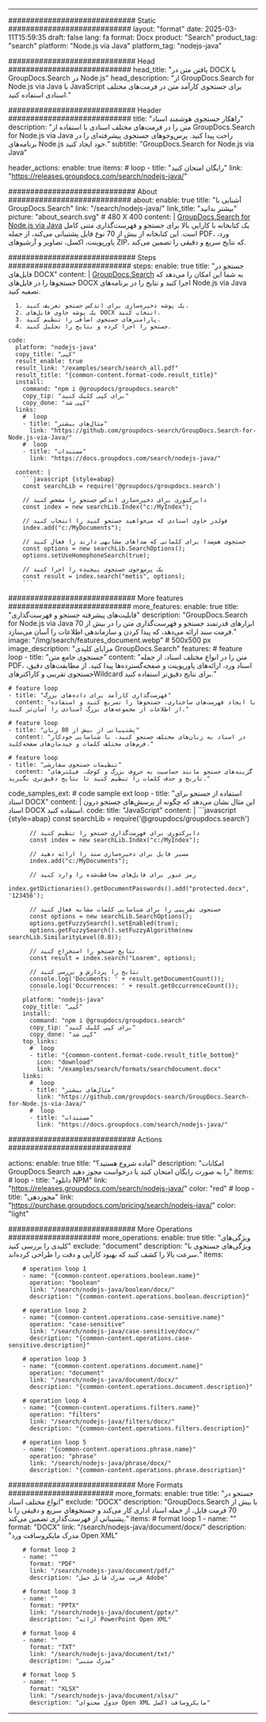
---
############################# Static ############################
layout: "format"
date:  2025-03-11T15:59:35
draft: false
lang: fa
format: Docx
product: "Search"
product_tag: "search"
platform: "Node.js via Java"
platform_tag: "nodejs-java"

############################# Head ############################
head_title: "یافتن متن در DOCX با GroupDocs.Search در Node.js"
head_description: "از GroupDocs.Search for Node.js via Java با JavaScript برای جستجوی کارآمد متن در فرمت‌های مختلف اسنادی استفاده کنید."

############################# Header ############################
title: "راهکار جستجوی هوشمند اسناد" 
description: "متن را در فرمت‌های مختلف اسنادی با استفاده از GroupDocs.Search for Node.js via Java راحت پیدا کنید. پرس‌و‌جوهای جستجوی پیشرفته‌ای را در برنامه‌های Node.js خود ایجاد کنید."
subtitle: "GroupDocs.Search for Node.js via Java" 

header_actions:
  enable: true
  items:
    #  loop
    - title: "رایگان امتحان کنید"
      link: "https://releases.groupdocs.com/search/nodejs-java/"
      
############################# About ############################
about:
    enable: true
    title: "آشنایی با GroupDocs.Search"
    link: "/search/nodejs-java/"
    link_title: "بیشتر بدانید"
    picture: "about_search.svg" # 480 X 400
    content: |
       [GroupDocs.Search for Node.js via Java](/search/nodejs-java/) یک کتابخانه با کارایی بالا برای جستجو و فهرست‌گذاری متنی کامل است. این کتابخانه از بیش از 70 نوع فایل پشتیبانی می‌کند، از جمله PDF، ورد، پاورپوینت، اکسل، تصاویر و آرشیوهای ZIP، که نتایج سریع و دقیقی را تضمین می‌کند.

############################# Steps ############################
steps:
    enable: true
    title: "جستجو در فایل‌های DOCX"
    content: |
      [GroupDocs.Search](/search/nodejs-java/) به شما این امکان را می‌دهد که جستجوها را در فایل‌های DOCX اجرا کنید و نتایج را در برنامه‌های Node.js via Java تصفیه کنید.
      
      1. یک پوشه ذخیره‌سازی برای اندکس جستجو تعریف کنید.
      2. یک پوشه حاوی فایل‌های DOCX انتخاب کنید.
      3. پارامترهای جستجوی اضافی را تنظیم کنید.
      4. جستجو را اجرا کرده و نتایج را تحلیل کنید.
   
    code:
      platform: "nodejs-java"
      copy_title: "کپی"
      result_enable: true
      result_link: "/examples/search/search_all.pdf"
      result_title: "{common-content.format-code.result_title}"
      install:
        command: "npm i @groupdocs/groupdocs.search"
        copy_tip: "برای کپی کلیک کنید"
        copy_done: "کپی شد"
      links:
        #  loop
        - title: "مثال‌های بیشتر"
          link: "https://github.com/groupdocs-search/GroupDocs.Search-for-Node.js-via-Java/"
        #  loop
        - title: "مستندات"
          link: "https://docs.groupdocs.com/search/nodejs-java/"
          
      content: |
        ```javascript {style=abap}
        const searchLib = require('@groupdocs/groupdocs.search')

        // دایرکتوری برای ذخیره‌سازی اندکس جستجو را مشخص کنید
        const index = new searchLib.Index("c:/MyIndex");

        // فولدر حاوی اسنادی که می‌خواهید جستجو کنید را انتخاب کنید
        index.add("c:/MyDocuments");

        // جستجوی هم‌صدا برای کلماتی که صداهای مشابهی دارند را فعال کنید
        const options = new searchLib.SearchOptions();
        options.setUseHomophoneSearch(true);

        // یک پرس‌و‌جوی جستجوی پیچیده را اجرا کنید
        const result = index.search("metis", options);
        ```            

############################# More features ############################
more_features:
  enable: true
  title: "قابلیت‌های پیشرفته جستجو و فهرست‌گذاری"
  description: "GroupDocs.Search for Node.js via Java ابزارهای قدرتمند جستجو و فهرست‌گذاری متن را در بیش از 70 فرمت سند ارائه می‌دهد، که پیدا کردن و سازماندهی اطلاعات را آسان می‌سازد."
  image: "/img/search/features_document.webp" # 500x500 px
  image_description: "مزایای کلیدی GroupDocs.Search"
  features:
    # feature loop
    - title: "جستجوی جامع متن"
      content: "متن را در انواع مختلف اسناد، از جمله PDF، اسناد ورد، ارائه‌های پاورپوینت و صفحه‌گسترده‌ها پیدا کنید. از مطابقت‌های دقیق، جستجوی تقریبی و کاراکترهایWildcard برای نتایج دقیق‌تر استفاده کنید."

    # feature loop
    - title: "فهرست‌گذاری کارآمد برای داده‌های بزرگ"
      content: "با ایجاد فهرست‌های ساختاری، جستجوها را تسریع کنید و استفاده از اطلاعات از مجموعه‌های بزرگ اسنادی را آسان‌تر کنید."

    # feature loop
    - title: "پشتیبانی از بیش از 80 زبان"
      content: "در اسناد به زبان‌های مختلف جستجو کنید، با شناسایی خودکار فرم‌های مختلف کلمات و چیدمان‌های صفحه‌کلید."

    # feature loop
    - title: "تنظیمات جستجوی سفارشی"
      content: "گزینه‌های جستجو مانند حساسیت به حروف بزرگ و کوچک، فیلترهای تاریخ و حذف کلمات را تنظیم کنید تا نتایج دقیق‌تری بگیرید."
      
  code_samples_ext:
    # code sample ext loop
    - title: "استفاده از جستجو برای اسناد DOCX"
      content: |
        این مثال نشان می‌دهد که چگونه از پرسش‌های جستجو درون اسناد DOCX استفاده کنید.
      code:
        title: "JavaScript"
        content: |
          ```javascript {style=abap}
          const searchLib = require('@groupdocs/groupdocs.search')
          
          // دایرکتوری برای فهرست‌گذاری جستجو را تنظیم کنید
          const index = new searchLib.Index("c:/MyIndex");
              
          // مسیر فایل برای ذخیره‌سازی سند را ارائه دهید
          index.add("c:/MyDocuments");

          // رمز عبور برای فایل‌های محافظت‌شده را وارد کنید
          index.getDictionaries().getDocumentPasswords().add("protected.docx", '123456');

          // جستجوی تقریبی را برای شناسایی کلمات مشابه فعال کنید
          const options = new searchLib.SearchOptions();
          options.getFuzzySearch().setEnabled(true);
          options.getFuzzySearch().setFuzzyAlgorithm(new searchLib.SimilarityLevel(0.8));

          // نتایج جستجو را استخراج کنید
          const result = index.search("Loarem", options);
          
          // نتایج را پردازش و بررسی کنید
          console.log('Documents: ' + result.getDocumentCount());
          console.log('Occurrences: ' + result.getOccurrenceCount());
          ```
        platform: "nodejs-java"
        copy_title: "کپی"
        install:
          command: "npm i @groupdocs/groupdocs.search"
          copy_tip: "برای کپی کلیک کنید"
          copy_done: "کپی شد"
        top_links:
          #  loop
          - title: "{common-content.format-code.result_title_bottom}"
            icon: "download"
            link: "/examples/search/formats/searchdocument.docx"
        links:
          #  loop
          - title: "مثال‌های بیشتر"
            link: "https://github.com/groupdocs-search/GroupDocs.Search-for-Node.js-via-Java/"
          #  loop
          - title: "مستندات"
            link: "https://docs.groupdocs.com/search/nodejs-java/"
            

            


############################# Actions ############################

actions:
  enable: true
  title: "آماده شروع هستید؟"
  description: "امکانات GroupDocs.Search را به صورت رایگان امتحان کنید یا درخواست مجوز دهید"
  items:
    #  loop
    - title: "دانلود NPM"
      link: "https://releases.groupdocs.com/search/nodejs-java/"
      color: "red"
        #  loop
    - title: "مجوزدهی"
      link: "https://purchase.groupdocs.com/pricing/search/nodejs-java/"
      color: "light"


############################# More Operations #####################
more_operations:
    enable: true
    title: "ویژگی‌های کلیدی را بررسی کنید"
    exclude: "document"
    description: "ویژگی‌های جستجوی با سرعت بالا را کشف کنید که بهبود کارایی و دقت را طراحی کرده‌اند."
    items: 
          
        # operation loop 1
        - name: "{common-content.operations.boolean.name}"
          operation: "boolean"
          link: "/search/nodejs-java/boolean/docx/"
          description: "{common-content.operations.boolean.description}"

        # operation loop 2
        - name: "{common-content.operations.case-sensitive.name}"
          operation: "case-sensitive"
          link: "/search/nodejs-java/case-sensitive/docx/"
          description: "{common-content.operations.case-sensitive.description}"

        # operation loop 3
        - name: "{common-content.operations.document.name}"
          operation: "document"
          link: "/search/nodejs-java/document/docx/"
          description: "{common-content.operations.document.description}"

        # operation loop 4
        - name: "{common-content.operations.filters.name}"
          operation: "filters"
          link: "/search/nodejs-java/filters/docx/"
          description: "{common-content.operations.filters.description}"

        # operation loop 5
        - name: "{common-content.operations.phrase.name}"
          operation: "phrase"
          link: "/search/nodejs-java/phrase/docx/"
          description: "{common-content.operations.phrase.description}"
          
        
          
############################# More Formats ########################
more_formats:
    enable: true
    title: "جستجو در انواع مختلف اسناد"
    exclude: "DOCX"
    description: "GroupDocs.Search با بیش از 70 فرمت فایل، از جمله اسناد اداری کار می‌کند و جستجوهای سریع و دقیقی را با پشتیبانی از فهرست‌گذاری تضمین می‌کند."
    items: 
        # format loop 1
        - name: ""
          format: "DOCX"
          link: "/search/nodejs-java/document/docx/"
          description: "مدرک مایکروسافت ورد Open XML"
          
        # format loop 2
        - name: ""
          format: "PDF"
          link: "/search/nodejs-java/document/pdf/"
          description: "فرمت مدرک قابل حمل Adobe"
          
        # format loop 3
        - name: ""
          format: "PPTX"
          link: "/search/nodejs-java/document/pptx/"
          description: "ارائه PowerPoint Open XML"

        # format loop 4
        - name: ""
          format: "TXT"
          link: "/search/nodejs-java/document/txt/"
          description: "مدرک متنی"
          
        # format loop 5
        - name: ""
          format: "XLSX"
          link: "/search/nodejs-java/document/xlsx/"
          description: "جدول محتوای Open XML مایکروسافت اکسل"
  

---